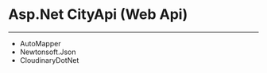 # Asp.Net CityApi (Web Api)
--------------------------------
+ AutoMapper
+ Newtonsoft.Json
+ CloudinaryDotNet
